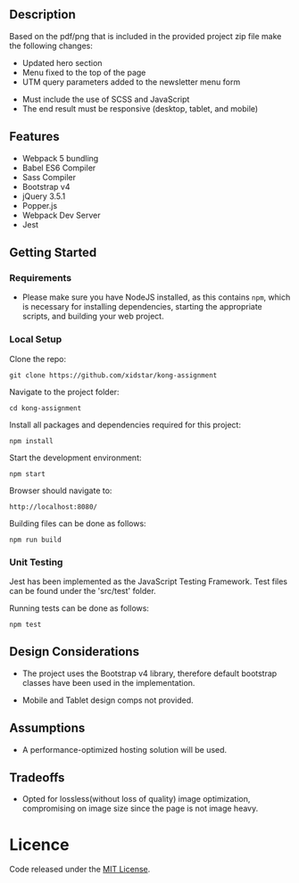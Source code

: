 
## Description
Based on the pdf/png that is included in the provided project zip file make the following changes:
  - Updated hero section
  - Menu fixed to the top of the page
  - UTM query parameters added to the newsletter menu form
* Must include the use of SCSS and JavaScript
* The end result must be responsive (desktop, tablet, and mobile)

## Features
- Webpack 5 bundling
- Babel ES6 Compiler
- Sass Compiler
- Bootstrap v4
- jQuery 3.5.1
- Popper.js 
- Webpack Dev Server
- Jest


## Getting Started

### Requirements
* Please make sure you have NodeJS installed, as this contains `npm`, which is necessary
for installing dependencies, starting the appropriate scripts, and building your web project.

### Local Setup
Clone the repo:

    git clone https://github.com/xidstar/kong-assignment
    
Navigate to the project folder:

    cd kong-assignment

Install all packages and dependencies required for this project:

    npm install
    
Start the development environment:

    npm start
 
Browser should navigate to: 

    http://localhost:8080/ 
    
Building files can be done as follows:

    npm run build

### Unit Testing
Jest has been implemented as the JavaScript Testing Framework. Test files can be found under the 'src/test' folder.

Running tests can be done as follows:

    npm test

## Design Considerations

* The project uses the Bootstrap v4 library, therefore default bootstrap classes have been used in the implementation.

* Mobile and Tablet design comps not provided.


## Assumptions
* A performance-optimized hosting solution will be used.


## Tradeoffs
* Opted for lossless(without loss of quality) image optimization, compromising on image size since the page is not image heavy.

# Licence
Code released under the [MIT License](LICENSE.md).
